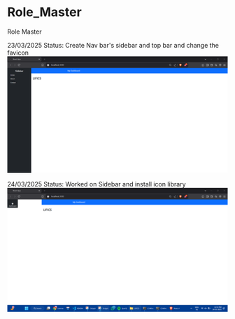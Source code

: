 # Role_Master

Role Master

23/03/2025
Status: Create Nav bar's sidebar and top bar and change the favicon
![alt text](image-1.png)

24/03/2025
Status: Worked on Sidebar and install icon library
![alt text](image-2.png)
